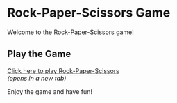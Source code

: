 # Rock-Paper-Scissors Game

Welcome to the Rock-Paper-Scissors game! 

## Play the Game

[Click here to play Rock-Paper-Scissors](https://loochnick.github.io/rock-paper-scissors/)  
*(opens in a new tab)*

Enjoy the game and have fun!